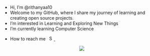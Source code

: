 -  Hi, I’m @rithanyaa10
-  Welcome to my GitHub, where I share my journey of learning and creating open source projects.
-  I’m interested in Learning and Exploring New Things
-  I’m currently learning Computer Science
- <p> How to reach me &nbsp; <a href="https://github.com/rithanyaa10"> <img  src="https://static-00.iconduck.com/assets.00/github-icon-1024x994-4h5sdmko.png" width="15" height="15" alt="Scaled Image"> </a> </p>
<div align="center"> 
<img src="https://media4.giphy.com/media/xTiTnxpQ3ghPiB2Hp6/giphy.gif?cid=6c09b952vtgx3gki5drb9y9u1sox6b2g6fyt56v94v0v6kcc&ep=v1_internal_gif_by_id&rid=giphy.gif&ct=g" >
</div>
